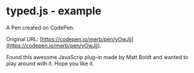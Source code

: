# typed.js - example

A Pen created on CodePen.

Original URL: [https://codepen.io/merb/pen/yOwJjj](https://codepen.io/merb/pen/yOwJjj).

Found this awesome JavaScrip plug-in made by Matt Boldt and wanted to play around with it. Hope you like it.